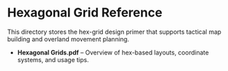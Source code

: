 # Hexagonal Grid Reference

This directory stores the hex-grid design primer that supports tactical map building and overland movement planning.
- **Hexagonal Grids.pdf** – Overview of hex-based layouts, coordinate systems, and usage tips.

